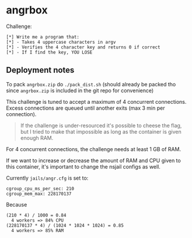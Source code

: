# angrbox

Challenge:
```
[*] Write me a program that:
[*] - Takes 4 uppercase characters in argv
[*] - Verifies the 4 character key and returns 0 if correct
[*] - If I find the key, YOU LOSE
```

## Deployment notes

To pack `angrbox.zip` do `./pack_dist.sh` (should already be packed tho since
`angrbox.zip` is included in the git repo for convenience)

This challenge is tuned to accept a maximum of 4 concurrent connections. Excess
connections are queued until another exits (max 3 min per connection).

> If the challenge is under-resourced it's possible to cheese the flag, but I
> tried to make that impossible as long as the container is given enough RAM.

For 4 concurrent connections, the challenge needs at least 1 GB of RAM.

If we want to increase or decrease the amount of RAM and CPU given to this
container, it's important to change the nsjail configs as well.

Currently `jails/angr.cfg` is set to:
```
cgroup_cpu_ms_per_sec: 210
cgroup_mem_max: 228170137
```

Because
```
(210 * 4) / 1000 = 0.84
  4 workers => 84% CPU
(228170137 * 4) / (1024 * 1024 * 1024) = 0.85
  4 workers => 85% RAM
```
